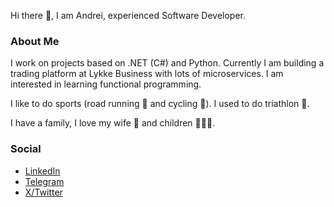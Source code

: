 Hi there 👋, I am Andrei, experienced Software Developer.

### About Me

I work on projects based on .NET (C#) and Python. 
Currently I am building a trading platform at Lykke Business with lots of microservices.
I am interested in learning functional programming.

I like to do sports (road running 🏃 and cycling 🚴). I used to do triathlon 🏅.

I have a family, I love my wife 👧 and children 🧒🧒🧒.

### Social
* [LinkedIn](https://www.linkedin.com/in/andrei-tarutin-a3404191/)
* [Telegram](https://t.me/atarutin)
* [X/Twitter](https://x.com/atarutin)
